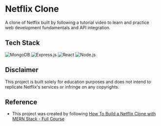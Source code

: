 # Netflix Clone

A clone of Netflix built by following a tutorial video to learn and practice web development fundamentals and API integration.

## Tech Stack

![MongoDB](https://img.shields.io/badge/MongoDB-%2347A248.svg?style=for-the-badge&logo=mongodb&logoColor=white)
![Express.js](https://img.shields.io/badge/Express.js-%23404D59.svg?style=for-the-badge&logo=express&logoColor=white)
![React](https://img.shields.io/badge/React-%2361DAFB.svg?style=for-the-badge&logo=react&logoColor=black)
![Node.js](https://img.shields.io/badge/Node.js-%23339933.svg?style=for-the-badge&logo=nodedotjs&logoColor=white)

## Disclaimer

This project is built solely for education purposes and does not intend to replicate Netflix's services or infringe on any copyrights.

## Reference

- This project was created by following [How To Build a Netflix Clone with MERN Stack - Full Course](https://youtu.be/gRroBZczKAU?si=iVVVDA0LpsgV81RD)
